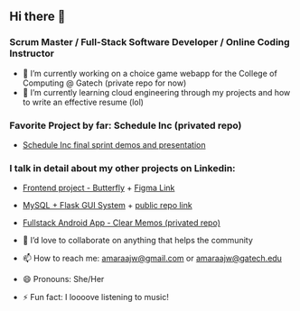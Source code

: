 ## Hi there 👋

### Scrum Master / Full-Stack Software Developer / Online Coding Instructor

- 🔭 I’m currently working on a choice game webapp for the College of Computing @ Gatech (private repo for now)
- 🌱 I’m currently learning cloud engineering through my projects and how to write an effective resume (lol)

### Favorite Project by far: Schedule Inc (privated repo)
-  [Schedule Inc final sprint demos and presentation](https://drive.google.com/drive/folders/19KBHHANJvS4Tt09CcGF3RIrpRhuf311S?usp=sharing)

  ### I talk in detail about my other projects on Linkedin:
  
- [Frontend project - Butterfly](https://www.linkedin.com/posts/amara-williams-42526416b_welcome-2025-last-year-felt-like-a-lot-activity-7284991545475235840-4vmR?utm_source=share&utm_medium=member_desktop&rcm=ACoAAChwS10Bc04iGdam3chiceD8Jd1ZS-4Rm4w) + [Figma Link](https://www.figma.com/proto/sEERZwm7JiG5CNrlQmymUi/cs3751-prototype?node-id=1-2&p=f&t=N2XMBQJpfcaBVAU3-1&scaling=scale-down&content-scaling=fixed&page-id=0%3A1&starting-point-node-id=1%3A2&show-proto-sidebar=1)
- [MySQL + Flask GUI System](https://www.linkedin.com/posts/amara-williams-42526416b_im-sharing-all-my-team-projects-from-fall-activity-7285396506054909953-xmxr?utm_source=share&utm_medium=member_desktop&rcm=ACoAAChwS10Bc04iGdam3chiceD8Jd1ZS-4Rm4w) + [public repo link](https://github.com/lvu16/Business-Supply-Express)
- [Fullstack Android App - Clear Memos (privated repo)](https://www.linkedin.com/posts/amara-williams-42526416b_im-sharing-all-my-projects-from-fall-2024-activity-7288262739494387712-KrvZ?utm_source=share&utm_medium=member_desktop&rcm=ACoAAChwS10Bc04iGdam3chiceD8Jd1ZS-4Rm4w)

  
  
- 👯 I’d love to collaborate on anything that helps the community
- 📫 How to reach me: amaraajw@gmail.com or amaraajw@gatech.edu
- 😄 Pronouns: She/Her
- ⚡ Fun fact: I loooove listening to music!
